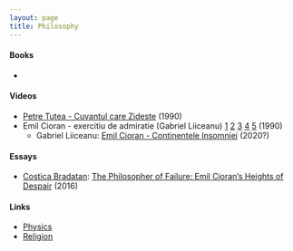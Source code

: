 ```yaml
---
layout: page
title: Philosophy
---
```

#### Books
* 

#### Videos
* [Petre Tutea - Cuvantul care Zideste](https://www.youtube.com/watch?v=TlrH42G2Q8c) (1990)
* Emil Cioran - exercitiu de admiratie (Gabriel Liiceanu) [1](https://www.youtube.com/watch?v=RCOW3cIzR_g) [2](https://www.youtube.com/watch?v=oyjvedVCPYw) [3](https://www.youtube.com/watch?v=ak8NVlX77Ao) [4](https://www.youtube.com/watch?v=WVYVjOYdmiU&t=2s) [5](https://www.youtube.com/watch?v=QxQGHGEOfLo) (1990)
  * Gabriel Liiceanu: [Emil Cioran - Continentele Insomniei](https://www.youtube.com/watch?v=p8HZ48i4KX0) (2020?)

#### Essays
* [Costica Bradatan](https://lareviewofbooks.org/contributor/costica-bradatan): [The Philosopher of Failure: Emil Cioran’s Heights of Despair](https://lareviewofbooks.org/article/philosopher-failure-emil-ciorans-heights-despair/#!) (2016)

#### Links
* [Physics](physics.md)
* [Religion](religion.md)
